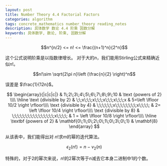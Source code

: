 ```yaml
---
layout: post
title: Number Theory 4.4 Factorial Factors
categories: algorithm
tags: concrete_mathematics number_theory reading_notes
description: 具体数学 数论 4.4 阶乘 因数分解
keywords: 具体数学, 数论, 阶乘, 因数分解
---
```


$$n^{n/2} <= n! <= \frac{(n+1)^n}{2^n}$$

这个公式说明阶乘是以指数律增长。
对于大的$n$，我们能用Stirling公式来精确近似$n!$。

$$n!\sim \sqrt{2\pi n}\left (\frac{n}{2} \right)^n$$

误差是 $\frac{1}{12n}$。

$$
\begin{array}{|c|c|c|}  & 1\;2\;3\;4\;5\;6\;7\;8\;9\;10  & \text {powers of 2} \\\\
\hline
\text {divisible by 2} & \;\;x\;\;\;x\;\;\;x\;\;\;x\;\;\;x & 5=\left \lfloor 10/2 \right \rfloor\\\\
\text {divisible by 4} & \;\;\;\;\;\;x\;\;\;\;\;\;\;\;x\;\;\;\; & 2= \left \lfloor 10/4 \right \rfloor\\\\
\text {divisible by 8} & \;\;\;\;\;\;\;\;\;\;\;\;\;\;\;\;x\;\;\;\; & 1 = \left \lfloor 10/8 \right \rfloor\\\\
\hline
\textbf {powers of 2} & \mathbf{0\;1\;0\;2\;0\;1\;0\;3\;0\;1} & \mathbf{8}
\end{array}
$$

从该表中，我们能得出对 $n!$求$m$的幂的迭代算法。

$$\epsilon _2(n!)=n-\nu _2(n)$$

特殊的，对于2的幂次来说，$n!$的2幂次等于$n$减去它本身二进制中1的个数。